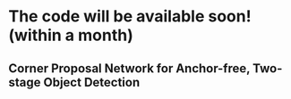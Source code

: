 # The code will be available soon! (within a month)

## Corner Proposal Network for Anchor-free, Two-stage Object Detection
